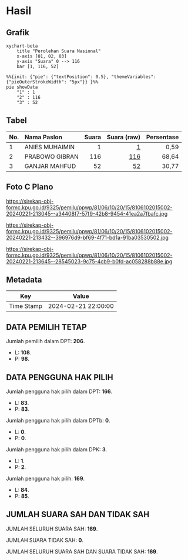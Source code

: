 # Hasil

## Grafik

```mermaid
xychart-beta
    title "Perolehan Suara Nasional"
    x-axis [01, 02, 03]
    y-axis "Suara" 0 --> 116
    bar [1, 116, 52]
```

```mermaid
%%{init: {"pie": {"textPosition": 0.5}, "themeVariables": {"pieOuterStrokeWidth": "5px"}} }%%
pie showData
    "1" : 1
    "2" : 116
    "3" : 52
```

## Tabel

| No. | Nama Paslon    | Suara | Suara (raw) | Persentase |
|:--- |:-------------- | -----:| -----------:| ----------:|
| 1   | ANIES MUHAIMIN | 1     | [1][p-1]    | 0,59       |
| 2   | PRABOWO GIBRAN | 116   | [116][p-2]  | 68,64      |
| 3   | GANJAR MAHFUD  | 52    | [52][p-3]   | 30,77      |


[p-1]: https://github.com/gigit-pemilu/pemilu-2024/blob/main/pilpres/hitung-suara/sub/81-maluku/sub/06-seram-bagian-barat/sub/10-taniwel-timur/sub/2015-lumahpelu/sub/002-tps/sub/paslon-1.txt
[p-2]: https://github.com/gigit-pemilu/pemilu-2024/blob/main/pilpres/hitung-suara/sub/81-maluku/sub/06-seram-bagian-barat/sub/10-taniwel-timur/sub/2015-lumahpelu/sub/002-tps/sub/paslon-2.txt
[p-3]: https://github.com/gigit-pemilu/pemilu-2024/blob/main/pilpres/hitung-suara/sub/81-maluku/sub/06-seram-bagian-barat/sub/10-taniwel-timur/sub/2015-lumahpelu/sub/002-tps/sub/paslon-3.txt

## Foto C Plano

https://sirekap-obj-formc.kpu.go.id/9325/pemilu/ppwp/81/06/10/20/15/8106102015002-20240221-213045--a34408f7-57f9-42b8-9454-41ea2a7fbafc.jpg

https://sirekap-obj-formc.kpu.go.id/9325/pemilu/ppwp/81/06/10/20/15/8106102015002-20240221-213432--396976d9-bf69-4f71-bd1a-91ba03530502.jpg

https://sirekap-obj-formc.kpu.go.id/9325/pemilu/ppwp/81/06/10/20/15/8106102015002-20240221-213645--28545023-9c75-4cb9-b0fd-ac058288b88e.jpg


## Metadata

| Key        | Value               |
| ---------- | ------------------- |
| Time Stamp | 2024-02-21 22:00:00 |


## DATA PEMILIH TETAP

Jumlah pemilih dalam DPT: **206**.
 * L: **108**.
 * P: **98**.

## DATA PENGGUNA HAK PILIH

Jumlah pengguna hak pilih dalam DPT: **166**.
 * L: **83**.
 * P: **83**.

Jumlah pengguna hak pilih dalam DPTb: **0**.
 * L: **0**.
 * P: **0**.

Jumlah pengguna hak pilih dalam DPK: **3**.
 * L: **1**.
 * P: **2**.

Jumlah pengguna hak pilih: **169**.
 * L: **84**.
 * P: **85**.

## JUMLAH SUARA SAH DAN TIDAK SAH

JUMLAH SELURUH SUARA SAH: **169**.

JUMLAH SUARA TIDAK SAH: **0**.

JUMLAH SELURUH SUARA SAH DAN SUARA TIDAK SAH: **169**.


